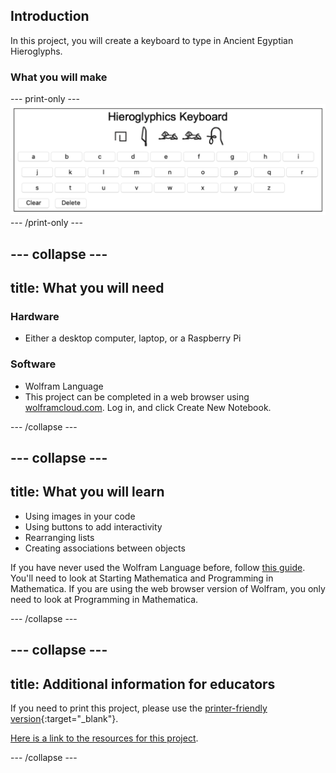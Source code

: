 ## Introduction

In this project, you will create a keyboard to type in Ancient Egyptian Hieroglyphs.

### What you will make


--- print-only ---
![Complete project](images/Complete.png)
--- /print-only ---

--- collapse ---
---
title: What you will need
---
### Hardware

+ Either a desktop computer, laptop, or a Raspberry Pi

### Software

+ Wolfram Language
+ This project can be completed in a web browser using [wolframcloud.com](http://lab.wolframcloud.com/app/). Log in, and click Create New Notebook.

--- /collapse ---

--- collapse ---
---
title: What you will learn
---

+ Using images in your code
+ Using buttons to add interactivity
+ Rearranging lists
+ Creating associations between objects

If you have never used the Wolfram Language before, follow [this guide](https://projects.raspberrypi.org/en/projects/getting-started-with-mathematica). You'll need to look at Starting Mathematica and Programming in Mathematica. If you are using the web browser version of Wolfram, you only need to look at Programming in Mathematica.

--- /collapse ---

--- collapse ---
---
title: Additional information for educators
---

If you need to print this project, please use the [printer-friendly version](https://projects.raspberrypi.org/en/projects/project-name/print){:target="_blank"}.

[Here is a link to the resources for this project](http://rpf.io/project-name-go).

--- /collapse ---
